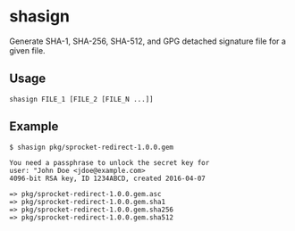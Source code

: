 # shasign
Generate SHA-1, SHA-256, SHA-512, and GPG detached signature file for a given file.

## Usage

    shasign FILE_1 [FILE_2 [FILE_N ...]]

## Example

    $ shasign pkg/sprocket-redirect-1.0.0.gem

    You need a passphrase to unlock the secret key for
    user: "John Doe <jdoe@example.com>
    4096-bit RSA key, ID 1234ABCD, created 2016-04-07

    => pkg/sprocket-redirect-1.0.0.gem.asc
    => pkg/sprocket-redirect-1.0.0.gem.sha1
    => pkg/sprocket-redirect-1.0.0.gem.sha256
    => pkg/sprocket-redirect-1.0.0.gem.sha512
